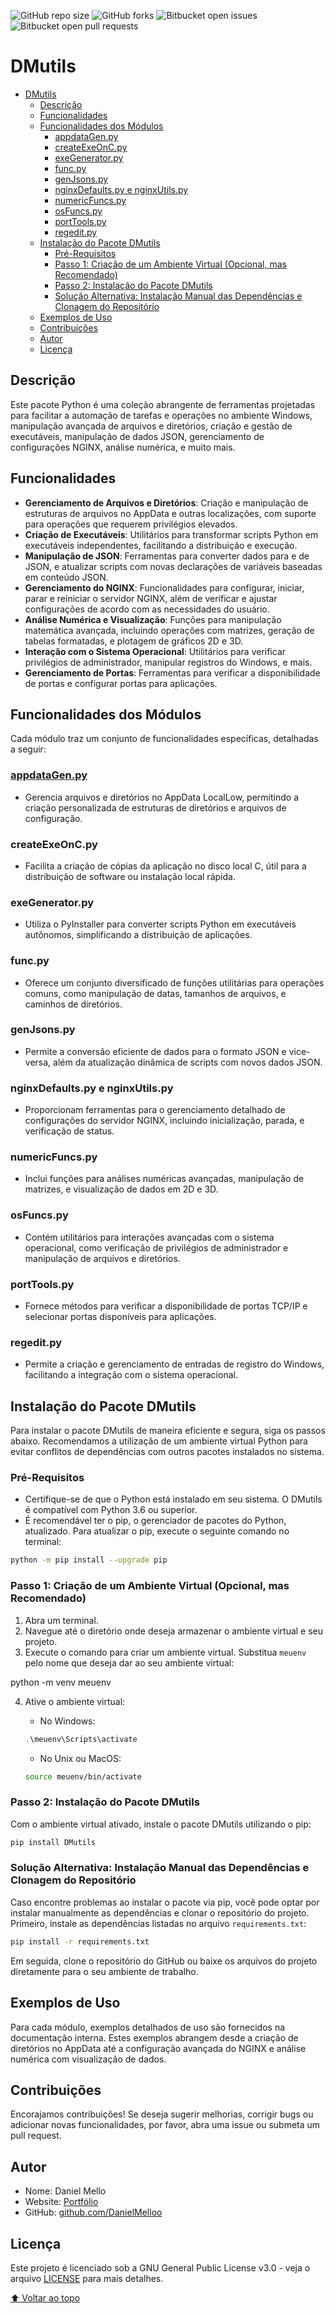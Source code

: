 
![GitHub repo size](https://img.shields.io/github/repo-size/DanielMelloo/SpecMatch?style=for-the-badge)
![GitHub forks](https://img.shields.io/github/forks/DanielMelloo/SpecMatch?style=for-the-badge)
![Bitbucket open issues](https://img.shields.io/bitbucket/issues-raw/DanielMelloo/SpecMatch?style=for-the-badge)
![Bitbucket open pull requests](https://img.shields.io/bitbucket/pr-raw/DanielMelloo/SpecMatch?style=for-the-badge)


# DMutils


- [DMutils](#dmutils)
  - [Descrição](#descrição)
  - [Funcionalidades](#funcionalidades)
  - [Funcionalidades dos Módulos](#funcionalidades-dos-módulos)
    - [appdataGen.py](#appdatagenpy)
    - [createExeOnC.py](#createexeoncpy)
    - [exeGenerator.py](#exegeneratorpy)
    - [func.py](#funcpy)
    - [genJsons.py](#genjsonspy)
    - [nginxDefaults.py e nginxUtils.py](#nginxdefaultspy-e-nginxutilspy)
    - [numericFuncs.py](#numericfuncspy)
    - [osFuncs.py](#osfuncspy)
    - [portTools.py](#porttoolspy)
    - [regedit.py](#regeditpy)
  - [Instalação do Pacote DMutils](#instalação-do-pacote-dmutils)
    - [Pré-Requisitos](#pré-requisitos)
    - [Passo 1: Criação de um Ambiente Virtual (Opcional, mas Recomendado)](#passo-1-criação-de-um-ambiente-virtual-opcional-mas-recomendado)
    - [Passo 2: Instalação do Pacote DMutils](#passo-2-instalação-do-pacote-dmutils)
    - [Solução Alternativa: Instalação Manual das Dependências e Clonagem do Repositório](#solução-alternativa-instalação-manual-das-dependências-e-clonagem-do-repositório)
  - [Exemplos de Uso](#exemplos-de-uso)
  - [Contribuições](#contribuições)
  - [Autor](#autor)
  - [Licença](#licença)



## Descrição
Este pacote Python é uma coleção abrangente de ferramentas projetadas para facilitar a automação de tarefas e operações no ambiente Windows, manipulação avançada de arquivos e diretórios, criação e gestão de executáveis, manipulação de dados JSON, gerenciamento de configurações NGINX, análise numérica, e muito mais.


## Funcionalidades
- **Gerenciamento de Arquivos e Diretórios**: Criação e manipulação de estruturas de arquivos no AppData e outras localizações, com suporte para operações que requerem privilégios elevados.
- **Criação de Executáveis**: Utilitários para transformar scripts Python em executáveis independentes, facilitando a distribuição e execução.
- **Manipulação de JSON**: Ferramentas para converter dados para e de JSON, e atualizar scripts com novas declarações de variáveis baseadas em conteúdo JSON.
- **Gerenciamento do NGINX**: Funcionalidades para configurar, iniciar, parar e reiniciar o servidor NGINX, além de verificar e ajustar configurações de acordo com as necessidades do usuário.
- **Análise Numérica e Visualização**: Funções para manipulação matemática avançada, incluindo operações com matrizes, geração de tabelas formatadas, e plotagem de gráficos 2D e 3D.
- **Interação com o Sistema Operacional**: Utilitários para verificar privilégios de administrador, manipular registros do Windows, e mais.
- **Gerenciamento de Portas**: Ferramentas para verificar a disponibilidade de portas e configurar portas para aplicações.



## Funcionalidades dos Módulos
Cada módulo traz um conjunto de funcionalidades específicas, detalhadas a seguir:


### [appdataGen.py](https://danielmelloo.github.io/)
- Gerencia arquivos e diretórios no AppData LocalLow, permitindo a criação personalizada de estruturas de diretórios e arquivos de configuração.

### createExeOnC.py
- Facilita a criação de cópias da aplicação no disco local C, útil para a distribuição de software ou instalação local rápida.

### exeGenerator.py
- Utiliza o PyInstaller para converter scripts Python em executáveis autônomos, simplificando a distribuição de aplicações.

### func.py
- Oferece um conjunto diversificado de funções utilitárias para operações comuns, como manipulação de datas, tamanhos de arquivos, e caminhos de diretórios.

### genJsons.py
- Permite a conversão eficiente de dados para o formato JSON e vice-versa, além da atualização dinâmica de scripts com novos dados JSON.

### nginxDefaults.py e nginxUtils.py
- Proporcionam ferramentas para o gerenciamento detalhado de configurações do servidor NGINX, incluindo inicialização, parada, e verificação de status.

### numericFuncs.py
- Inclui funções para análises numéricas avançadas, manipulação de matrizes, e visualização de dados em 2D e 3D.

### osFuncs.py
- Contém utilitários para interações avançadas com o sistema operacional, como verificação de privilégios de administrador e manipulação de arquivos e diretórios.

### portTools.py
- Fornece métodos para verificar a disponibilidade de portas TCP/IP e selecionar portas disponíveis para aplicações.

### regedit.py
- Permite a criação e gerenciamento de entradas de registro do Windows, facilitando a integração com o sistema operacional.



## Instalação do Pacote DMutils

Para instalar o pacote DMutils de maneira eficiente e segura, siga os passos abaixo. Recomendamos a utilização de um ambiente virtual Python para evitar conflitos de dependências com outros pacotes instalados no sistema.

### Pré-Requisitos

- Certifique-se de que o Python está instalado em seu sistema. O DMutils é compatível com Python 3.6 ou superior.
- É recomendável ter o pip, o gerenciador de pacotes do Python, atualizado. Para atualizar o pip, execute o seguinte comando no terminal:
```bash
python -m pip install --upgrade pip
```

### Passo 1: Criação de um Ambiente Virtual (Opcional, mas Recomendado)

1. Abra um terminal.
2. Navegue até o diretório onde deseja armazenar o ambiente virtual e seu projeto.
3. Execute o comando para criar um ambiente virtual. Substitua `meuenv` pelo nome que deseja dar ao seu ambiente virtual:

python -m venv meuenv

4. Ative o ambiente virtual:

   - No Windows:
    ```powershell
    .\meuenv\Scripts\activate
    ```

    - No Unix ou MacOS:
    ```bash
    source meuenv/bin/activate
    ```

### Passo 2: Instalação do Pacote DMutils

Com o ambiente virtual ativado, instale o pacote DMutils utilizando o pip:
```bash
pip install DMutils
```

### Solução Alternativa: Instalação Manual das Dependências e Clonagem do Repositório

Caso encontre problemas ao instalar o pacote via pip, você pode optar por instalar manualmente as dependências e clonar o repositório do projeto. Primeiro, instale as dependências listadas no arquivo `requirements.txt`:
```bash
pip install -r requirements.txt
```

Em seguida, clone o repositório do GitHub ou baixe os arquivos do projeto diretamente para o seu ambiente de trabalho.




## Exemplos de Uso
Para cada módulo, exemplos detalhados de uso são fornecidos na documentação interna. Estes exemplos abrangem desde a criação de diretórios no AppData até a configuração avançada do NGINX e análise numérica com visualização de dados.

## Contribuições
Encorajamos contribuições! Se deseja sugerir melhorias, corrigir bugs ou adicionar novas funcionalidades, por favor, abra uma issue ou submeta um pull request.


## Autor

- Nome: Daniel Mello
- Website: [Portfólio](https://www.danielmello.tech)
- GitHub: [github.com/DanielMelloo](https://github.com/DanielMelloo)


## Licença
Este projeto é licenciado sob a GNU General Public License v3.0 - veja o arquivo [LICENSE](LICENSE) para mais detalhes.


[⬆ Voltar ao topo](#dmutils)